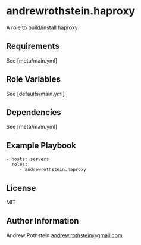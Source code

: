 andrewrothstein.haproxy
=======================

A role to build/install haproxy

Requirements
------------

See [meta/main.yml]

Role Variables
--------------

See [defaults/main.yml]

Dependencies
------------

See [meta/main.yml]

Example Playbook
----------------

    - hosts: servers
      roles:
         - andrewrothstein.haproxy

License
-------

MIT

Author Information
------------------

Andrew Rothstein andrew.rothstein@gmail.com
